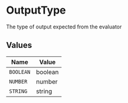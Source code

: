 # OutputType

The type of output expected from the evaluator


## Values

| Name      | Value     |
| --------- | --------- |
| `BOOLEAN` | boolean   |
| `NUMBER`  | number    |
| `STRING`  | string    |